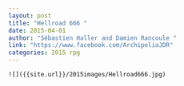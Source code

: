 ```yaml
---
layout: post
title: "Hellroad 666 "
date: 2015-04-01
author: "Sébastien Haller and Damien Rancoule "
link: "https://www.facebook.com/ArchipeliaJDR"
categories: 2015 rpg
---
```

```
![]({{site.url}}/2015images/Hellroad666.jpg)
```
